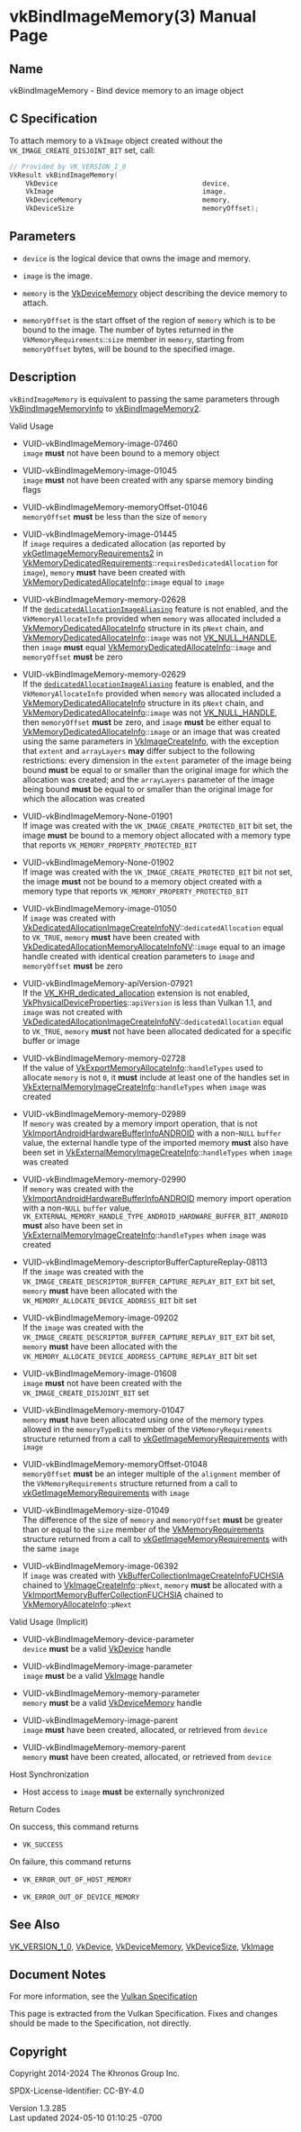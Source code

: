 # vkBindImageMemory(3) Manual Page

## Name

vkBindImageMemory - Bind device memory to an image object



## <a href="#_c_specification" class="anchor"></a>C Specification

To attach memory to a `VkImage` object created without the
`VK_IMAGE_CREATE_DISJOINT_BIT` set, call:

``` c
// Provided by VK_VERSION_1_0
VkResult vkBindImageMemory(
    VkDevice                                    device,
    VkImage                                     image,
    VkDeviceMemory                              memory,
    VkDeviceSize                                memoryOffset);
```

## <a href="#_parameters" class="anchor"></a>Parameters

- `device` is the logical device that owns the image and memory.

- `image` is the image.

- `memory` is the [VkDeviceMemory](https://registry.khronos.org/vulkan/specs/1.3-extensions/man/html/VkDeviceMemory.html) object
  describing the device memory to attach.

- `memoryOffset` is the start offset of the region of `memory` which is
  to be bound to the image. The number of bytes returned in the
  `VkMemoryRequirements`::`size` member in `memory`, starting from
  `memoryOffset` bytes, will be bound to the specified image.

## <a href="#_description" class="anchor"></a>Description

`vkBindImageMemory` is equivalent to passing the same parameters through
[VkBindImageMemoryInfo](https://registry.khronos.org/vulkan/specs/1.3-extensions/man/html/VkBindImageMemoryInfo.html) to
[vkBindImageMemory2](https://registry.khronos.org/vulkan/specs/1.3-extensions/man/html/vkBindImageMemory2.html).

Valid Usage

- <a href="#VUID-vkBindImageMemory-image-07460"
  id="VUID-vkBindImageMemory-image-07460"></a>
  VUID-vkBindImageMemory-image-07460  
  `image` **must** not have been bound to a memory object

- <a href="#VUID-vkBindImageMemory-image-01045"
  id="VUID-vkBindImageMemory-image-01045"></a>
  VUID-vkBindImageMemory-image-01045  
  `image` **must** not have been created with any sparse memory binding
  flags

- <a href="#VUID-vkBindImageMemory-memoryOffset-01046"
  id="VUID-vkBindImageMemory-memoryOffset-01046"></a>
  VUID-vkBindImageMemory-memoryOffset-01046  
  `memoryOffset` **must** be less than the size of `memory`

- <a href="#VUID-vkBindImageMemory-image-01445"
  id="VUID-vkBindImageMemory-image-01445"></a>
  VUID-vkBindImageMemory-image-01445  
  If `image` requires a dedicated allocation (as reported by
  [vkGetImageMemoryRequirements2](https://registry.khronos.org/vulkan/specs/1.3-extensions/man/html/vkGetImageMemoryRequirements2.html) in
  [VkMemoryDedicatedRequirements](https://registry.khronos.org/vulkan/specs/1.3-extensions/man/html/VkMemoryDedicatedRequirements.html)::`requiresDedicatedAllocation`
  for `image`), `memory` **must** have been created with
  [VkMemoryDedicatedAllocateInfo](https://registry.khronos.org/vulkan/specs/1.3-extensions/man/html/VkMemoryDedicatedAllocateInfo.html)::`image`
  equal to `image`

- <a href="#VUID-vkBindImageMemory-memory-02628"
  id="VUID-vkBindImageMemory-memory-02628"></a>
  VUID-vkBindImageMemory-memory-02628  
  If the
  [`dedicatedAllocationImageAliasing`](#features-dedicatedAllocationImageAliasing)
  feature is not enabled, and the `VkMemoryAllocateInfo` provided when
  `memory` was allocated included a
  [VkMemoryDedicatedAllocateInfo](https://registry.khronos.org/vulkan/specs/1.3-extensions/man/html/VkMemoryDedicatedAllocateInfo.html)
  structure in its `pNext` chain, and
  [VkMemoryDedicatedAllocateInfo](https://registry.khronos.org/vulkan/specs/1.3-extensions/man/html/VkMemoryDedicatedAllocateInfo.html)::`image`
  was not [VK_NULL_HANDLE](https://registry.khronos.org/vulkan/specs/1.3-extensions/man/html/VK_NULL_HANDLE.html), then `image` **must**
  equal
  [VkMemoryDedicatedAllocateInfo](https://registry.khronos.org/vulkan/specs/1.3-extensions/man/html/VkMemoryDedicatedAllocateInfo.html)::`image`
  and `memoryOffset` **must** be zero

- <a href="#VUID-vkBindImageMemory-memory-02629"
  id="VUID-vkBindImageMemory-memory-02629"></a>
  VUID-vkBindImageMemory-memory-02629  
  If the
  [`dedicatedAllocationImageAliasing`](#features-dedicatedAllocationImageAliasing)
  feature is enabled, and the `VkMemoryAllocateInfo` provided when
  `memory` was allocated included a
  [VkMemoryDedicatedAllocateInfo](https://registry.khronos.org/vulkan/specs/1.3-extensions/man/html/VkMemoryDedicatedAllocateInfo.html)
  structure in its `pNext` chain, and
  [VkMemoryDedicatedAllocateInfo](https://registry.khronos.org/vulkan/specs/1.3-extensions/man/html/VkMemoryDedicatedAllocateInfo.html)::`image`
  was not [VK_NULL_HANDLE](https://registry.khronos.org/vulkan/specs/1.3-extensions/man/html/VK_NULL_HANDLE.html), then `memoryOffset`
  **must** be zero, and `image` **must** be either equal to
  [VkMemoryDedicatedAllocateInfo](https://registry.khronos.org/vulkan/specs/1.3-extensions/man/html/VkMemoryDedicatedAllocateInfo.html)::`image`
  or an image that was created using the same parameters in
  [VkImageCreateInfo](https://registry.khronos.org/vulkan/specs/1.3-extensions/man/html/VkImageCreateInfo.html), with the exception that
  `extent` and `arrayLayers` **may** differ subject to the following
  restrictions: every dimension in the `extent` parameter of the image
  being bound **must** be equal to or smaller than the original image
  for which the allocation was created; and the `arrayLayers` parameter
  of the image being bound **must** be equal to or smaller than the
  original image for which the allocation was created

- <a href="#VUID-vkBindImageMemory-None-01901"
  id="VUID-vkBindImageMemory-None-01901"></a>
  VUID-vkBindImageMemory-None-01901  
  If image was created with the `VK_IMAGE_CREATE_PROTECTED_BIT` bit set,
  the image **must** be bound to a memory object allocated with a memory
  type that reports `VK_MEMORY_PROPERTY_PROTECTED_BIT`

- <a href="#VUID-vkBindImageMemory-None-01902"
  id="VUID-vkBindImageMemory-None-01902"></a>
  VUID-vkBindImageMemory-None-01902  
  If image was created with the `VK_IMAGE_CREATE_PROTECTED_BIT` bit not
  set, the image **must** not be bound to a memory object created with a
  memory type that reports `VK_MEMORY_PROPERTY_PROTECTED_BIT`

- <a href="#VUID-vkBindImageMemory-image-01050"
  id="VUID-vkBindImageMemory-image-01050"></a>
  VUID-vkBindImageMemory-image-01050  
  If `image` was created with
  [VkDedicatedAllocationImageCreateInfoNV](https://registry.khronos.org/vulkan/specs/1.3-extensions/man/html/VkDedicatedAllocationImageCreateInfoNV.html)::`dedicatedAllocation`
  equal to `VK_TRUE`, `memory` **must** have been created with
  [VkDedicatedAllocationMemoryAllocateInfoNV](https://registry.khronos.org/vulkan/specs/1.3-extensions/man/html/VkDedicatedAllocationMemoryAllocateInfoNV.html)::`image`
  equal to an image handle created with identical creation parameters to
  `image` and `memoryOffset` **must** be zero

- <a href="#VUID-vkBindImageMemory-apiVersion-07921"
  id="VUID-vkBindImageMemory-apiVersion-07921"></a>
  VUID-vkBindImageMemory-apiVersion-07921  
  If the [VK_KHR_dedicated_allocation](https://registry.khronos.org/vulkan/specs/1.3-extensions/man/html/VK_KHR_dedicated_allocation.html)
  extension is not enabled,
  [VkPhysicalDeviceProperties](https://registry.khronos.org/vulkan/specs/1.3-extensions/man/html/VkPhysicalDeviceProperties.html)::`apiVersion`
  is less than Vulkan 1.1, and `image` was not created with
  [VkDedicatedAllocationImageCreateInfoNV](https://registry.khronos.org/vulkan/specs/1.3-extensions/man/html/VkDedicatedAllocationImageCreateInfoNV.html)::`dedicatedAllocation`
  equal to `VK_TRUE`, `memory` **must** not have been allocated
  dedicated for a specific buffer or image

- <a href="#VUID-vkBindImageMemory-memory-02728"
  id="VUID-vkBindImageMemory-memory-02728"></a>
  VUID-vkBindImageMemory-memory-02728  
  If the value of
  [VkExportMemoryAllocateInfo](https://registry.khronos.org/vulkan/specs/1.3-extensions/man/html/VkExportMemoryAllocateInfo.html)::`handleTypes`
  used to allocate `memory` is not `0`, it **must** include at least one
  of the handles set in
  [VkExternalMemoryImageCreateInfo](https://registry.khronos.org/vulkan/specs/1.3-extensions/man/html/VkExternalMemoryImageCreateInfo.html)::`handleTypes`
  when `image` was created

- <a href="#VUID-vkBindImageMemory-memory-02989"
  id="VUID-vkBindImageMemory-memory-02989"></a>
  VUID-vkBindImageMemory-memory-02989  
  If `memory` was created by a memory import operation, that is not
  [VkImportAndroidHardwareBufferInfoANDROID](https://registry.khronos.org/vulkan/specs/1.3-extensions/man/html/VkImportAndroidHardwareBufferInfoANDROID.html)
  with a non-`NULL` `buffer` value, the external handle type of the
  imported memory **must** also have been set in
  [VkExternalMemoryImageCreateInfo](https://registry.khronos.org/vulkan/specs/1.3-extensions/man/html/VkExternalMemoryImageCreateInfo.html)::`handleTypes`
  when `image` was created

- <a href="#VUID-vkBindImageMemory-memory-02990"
  id="VUID-vkBindImageMemory-memory-02990"></a>
  VUID-vkBindImageMemory-memory-02990  
  If `memory` was created with the
  [VkImportAndroidHardwareBufferInfoANDROID](https://registry.khronos.org/vulkan/specs/1.3-extensions/man/html/VkImportAndroidHardwareBufferInfoANDROID.html)
  memory import operation with a non-`NULL` `buffer` value,
  `VK_EXTERNAL_MEMORY_HANDLE_TYPE_ANDROID_HARDWARE_BUFFER_BIT_ANDROID`
  **must** also have been set in
  [VkExternalMemoryImageCreateInfo](https://registry.khronos.org/vulkan/specs/1.3-extensions/man/html/VkExternalMemoryImageCreateInfo.html)::`handleTypes`
  when `image` was created

- <a href="#VUID-vkBindImageMemory-descriptorBufferCaptureReplay-08113"
  id="VUID-vkBindImageMemory-descriptorBufferCaptureReplay-08113"></a>
  VUID-vkBindImageMemory-descriptorBufferCaptureReplay-08113  
  If the `image` was created with the
  `VK_IMAGE_CREATE_DESCRIPTOR_BUFFER_CAPTURE_REPLAY_BIT_EXT` bit set,
  `memory` **must** have been allocated with the
  `VK_MEMORY_ALLOCATE_DEVICE_ADDRESS_BIT` bit set

- <a href="#VUID-vkBindImageMemory-image-09202"
  id="VUID-vkBindImageMemory-image-09202"></a>
  VUID-vkBindImageMemory-image-09202  
  If the `image` was created with the
  `VK_IMAGE_CREATE_DESCRIPTOR_BUFFER_CAPTURE_REPLAY_BIT_EXT` bit set,
  `memory` **must** have been allocated with the
  `VK_MEMORY_ALLOCATE_DEVICE_ADDRESS_CAPTURE_REPLAY_BIT` bit set

- <a href="#VUID-vkBindImageMemory-image-01608"
  id="VUID-vkBindImageMemory-image-01608"></a>
  VUID-vkBindImageMemory-image-01608  
  `image` **must** not have been created with the
  `VK_IMAGE_CREATE_DISJOINT_BIT` set

- <a href="#VUID-vkBindImageMemory-memory-01047"
  id="VUID-vkBindImageMemory-memory-01047"></a>
  VUID-vkBindImageMemory-memory-01047  
  `memory` **must** have been allocated using one of the memory types
  allowed in the `memoryTypeBits` member of the `VkMemoryRequirements`
  structure returned from a call to
  [vkGetImageMemoryRequirements](https://registry.khronos.org/vulkan/specs/1.3-extensions/man/html/vkGetImageMemoryRequirements.html) with
  `image`

- <a href="#VUID-vkBindImageMemory-memoryOffset-01048"
  id="VUID-vkBindImageMemory-memoryOffset-01048"></a>
  VUID-vkBindImageMemory-memoryOffset-01048  
  `memoryOffset` **must** be an integer multiple of the `alignment`
  member of the `VkMemoryRequirements` structure returned from a call to
  [vkGetImageMemoryRequirements](https://registry.khronos.org/vulkan/specs/1.3-extensions/man/html/vkGetImageMemoryRequirements.html) with
  `image`

- <a href="#VUID-vkBindImageMemory-size-01049"
  id="VUID-vkBindImageMemory-size-01049"></a>
  VUID-vkBindImageMemory-size-01049  
  The difference of the size of `memory` and `memoryOffset` **must** be
  greater than or equal to the `size` member of the
  [VkMemoryRequirements](https://registry.khronos.org/vulkan/specs/1.3-extensions/man/html/VkMemoryRequirements.html) structure returned
  from a call to
  [vkGetImageMemoryRequirements](https://registry.khronos.org/vulkan/specs/1.3-extensions/man/html/vkGetImageMemoryRequirements.html) with
  the same `image`

- <a href="#VUID-vkBindImageMemory-image-06392"
  id="VUID-vkBindImageMemory-image-06392"></a>
  VUID-vkBindImageMemory-image-06392  
  If `image` was created with
  [VkBufferCollectionImageCreateInfoFUCHSIA](https://registry.khronos.org/vulkan/specs/1.3-extensions/man/html/VkBufferCollectionImageCreateInfoFUCHSIA.html)
  chained to [VkImageCreateInfo](https://registry.khronos.org/vulkan/specs/1.3-extensions/man/html/VkImageCreateInfo.html)::`pNext`,
  `memory` **must** be allocated with a
  [VkImportMemoryBufferCollectionFUCHSIA](https://registry.khronos.org/vulkan/specs/1.3-extensions/man/html/VkImportMemoryBufferCollectionFUCHSIA.html)
  chained to [VkMemoryAllocateInfo](https://registry.khronos.org/vulkan/specs/1.3-extensions/man/html/VkMemoryAllocateInfo.html)::`pNext`

Valid Usage (Implicit)

- <a href="#VUID-vkBindImageMemory-device-parameter"
  id="VUID-vkBindImageMemory-device-parameter"></a>
  VUID-vkBindImageMemory-device-parameter  
  `device` **must** be a valid [VkDevice](https://registry.khronos.org/vulkan/specs/1.3-extensions/man/html/VkDevice.html) handle

- <a href="#VUID-vkBindImageMemory-image-parameter"
  id="VUID-vkBindImageMemory-image-parameter"></a>
  VUID-vkBindImageMemory-image-parameter  
  `image` **must** be a valid [VkImage](https://registry.khronos.org/vulkan/specs/1.3-extensions/man/html/VkImage.html) handle

- <a href="#VUID-vkBindImageMemory-memory-parameter"
  id="VUID-vkBindImageMemory-memory-parameter"></a>
  VUID-vkBindImageMemory-memory-parameter  
  `memory` **must** be a valid [VkDeviceMemory](https://registry.khronos.org/vulkan/specs/1.3-extensions/man/html/VkDeviceMemory.html)
  handle

- <a href="#VUID-vkBindImageMemory-image-parent"
  id="VUID-vkBindImageMemory-image-parent"></a>
  VUID-vkBindImageMemory-image-parent  
  `image` **must** have been created, allocated, or retrieved from
  `device`

- <a href="#VUID-vkBindImageMemory-memory-parent"
  id="VUID-vkBindImageMemory-memory-parent"></a>
  VUID-vkBindImageMemory-memory-parent  
  `memory` **must** have been created, allocated, or retrieved from
  `device`

Host Synchronization

- Host access to `image` **must** be externally synchronized

Return Codes

On success, this command returns  
- `VK_SUCCESS`

On failure, this command returns  
- `VK_ERROR_OUT_OF_HOST_MEMORY`

- `VK_ERROR_OUT_OF_DEVICE_MEMORY`

## <a href="#_see_also" class="anchor"></a>See Also

[VK_VERSION_1_0](https://registry.khronos.org/vulkan/specs/1.3-extensions/man/html/VK_VERSION_1_0.html), [VkDevice](https://registry.khronos.org/vulkan/specs/1.3-extensions/man/html/VkDevice.html),
[VkDeviceMemory](https://registry.khronos.org/vulkan/specs/1.3-extensions/man/html/VkDeviceMemory.html),
[VkDeviceSize](https://registry.khronos.org/vulkan/specs/1.3-extensions/man/html/VkDeviceSize.html), [VkImage](https://registry.khronos.org/vulkan/specs/1.3-extensions/man/html/VkImage.html)

## <a href="#_document_notes" class="anchor"></a>Document Notes

For more information, see the <a
href="https://registry.khronos.org/vulkan/specs/1.3-extensions/html/vkspec.html#vkBindImageMemory"
target="_blank" rel="noopener">Vulkan Specification</a>

This page is extracted from the Vulkan Specification. Fixes and changes
should be made to the Specification, not directly.

## <a href="#_copyright" class="anchor"></a>Copyright

Copyright 2014-2024 The Khronos Group Inc.

SPDX-License-Identifier: CC-BY-4.0

Version 1.3.285  
Last updated 2024-05-10 01:10:25 -0700
